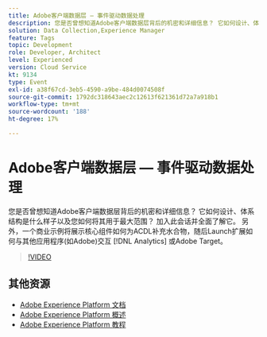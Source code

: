 ```yaml
---
title: Adobe客户端数据层 — 事件驱动数据处理
description: 您是否曾想知道Adobe客户端数据层背后的机密和详细信息？ 它如何设计、体系结构是什么样子以及您如何将其用于最大范围？ 加入此会话并全面了解它。 另外，一个商业示例将展示核心组件如何为ACDL补充水合物，随后Launch扩展如何与其他应用程序(如Adobe)交互 [!DNL Analytics] 或Adobe Target。
solution: Data Collection,Experience Manager
feature: Tags
topic: Development
role: Developer, Architect
level: Experienced
version: Cloud Service
kt: 9134
type: Event
exl-id: a38f67cd-3eb5-4590-a9be-484d0074508f
source-git-commit: 1792dc318643aec2c12613f621361d72a7a918b1
workflow-type: tm+mt
source-wordcount: '188'
ht-degree: 17%

---
```


# Adobe客户端数据层 — 事件驱动数据处理

您是否曾想知道Adobe客户端数据层背后的机密和详细信息？ 它如何设计、体系结构是什么样子以及您如何将其用于最大范围？ 加入此会话并全面了解它。 另外，一个商业示例将展示核心组件如何为ACDL补充水合物，随后Launch扩展如何与其他应用程序(如Adobe)交互 [!DNL Analytics] 或Adobe Target。

>[!VIDEO](https://video.tv.adobe.com/v/337585/?quality=12&learn=on&hidetitle=true)

## 其他资源

- [Adobe Experience Platform 文档](https://experienceleague.adobe.com/docs/experience-platform.html)
- [Adobe Experience Platform 概述](https://experienceleague.adobe.com/docs/experience-platform/landing/home.html?lang=zh-Hans)
- [Adobe Experience Platform 教程](https://experienceleague.adobe.com/docs/platform-learn/tutorials/overview.html?lang=en)
